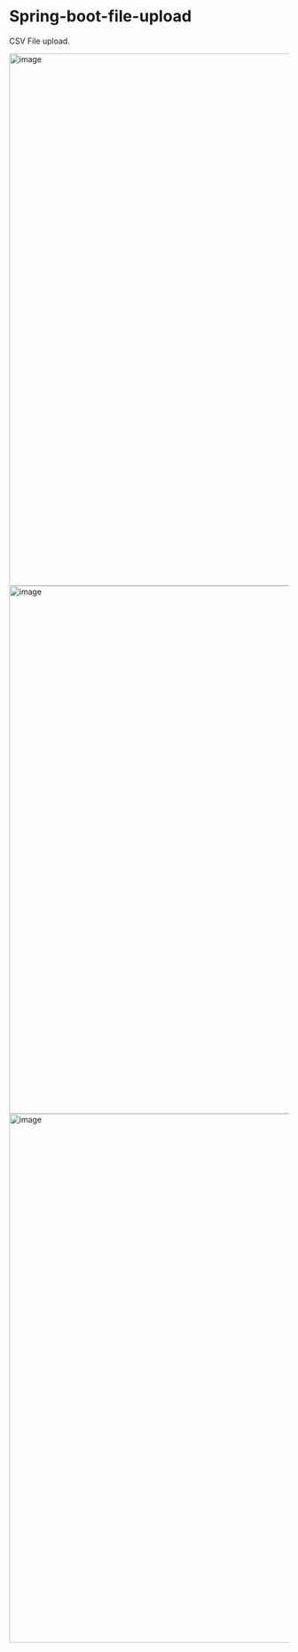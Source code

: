 # Spring-boot-file-upload

CSV File upload.

<img width="959" alt="image" src="https://github.com/Muserjb/Spring-boot-file-upload/assets/106866811/3b5b5594-6c83-4b1b-a623-9af3ca0f7261">

<img width="951" alt="image" src="https://github.com/Muserjb/Spring-boot-file-upload/assets/106866811/146aedaf-7dc2-46ce-8d0c-f10ccf0ff8fa">

<img width="953" alt="image" src="https://github.com/Muserjb/Spring-boot-file-upload/assets/106866811/0a94af93-aafd-485d-a1e8-77428a88af32">
